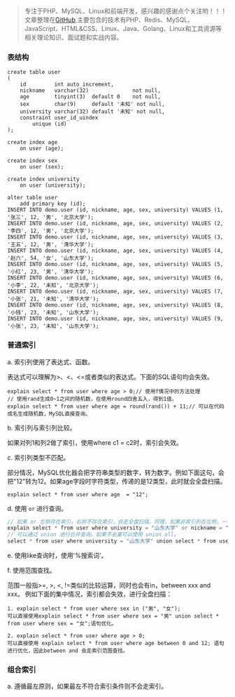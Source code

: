 > 专注于PHP、MySQL、Linux和前端开发，感兴趣的感谢点个关注哟！！！文章整理在[GitHub](https://github.com/bruceqiq/code_study),主要包含的技术有PHP、Redis、MySQL、JavaScript、HTML&CSS、Linux、Java、Golang、Linux和工具资源等相关理论知识、面试题和实战内容。


### 表结构
```mysql
create table user
(
    id         int auto_increment,
    nickname   varchar(32)              not null,
    age        tinyint(3)  default 0    not null,
    sex        char(9)     default '未知' not null,
    university varchar(32) default '未知' not null,
    constraint user_id_uindex
        unique (id)
);

create index age
    on user (age);

create index sex
    on user (sex);

create index university
    on user (university);

alter table user
    add primary key (id);
INSERT INTO demo.user (id, nickname, age, sex, university) VALUES (1, '张三', 12, '男', '北京大学');
INSERT INTO demo.user (id, nickname, age, sex, university) VALUES (2, '李四', 12, '男', '北京大学');
INSERT INTO demo.user (id, nickname, age, sex, university) VALUES (3, '王五', 12, '男', '清华大学');
INSERT INTO demo.user (id, nickname, age, sex, university) VALUES (4, '赵六', 54, '女', '山东大学');
INSERT INTO demo.user (id, nickname, age, sex, university) VALUES (5, '小红', 23, '男', '清华大学');
INSERT INTO demo.user (id, nickname, age, sex, university) VALUES (6, '小李', 22, '未知', '北京大学');
INSERT INTO demo.user (id, nickname, age, sex, university) VALUES (7, '小张', 21, '未知', '清华大学');
INSERT INTO demo.user (id, nickname, age, sex, university) VALUES (8, '小钱', 23, '未知', '山东大学');
INSERT INTO demo.user (id, nickname, age, sex, university) VALUES (9, '小张', 23, '未知', '山东大学');
```

### 普通索引

a. 索引列使用了表达式、函数。

表达式可以理解为>、<、<=或者类似的表达式。下面的SQL语句均会失效。
```mysql
explain select * from user where age > 0;// 使用f情况中的方法处理
// 使用rand生成0~1之间的随机数，在使用round四舍五入，得到1值。
explain select * from user where age = round(rand()) + 11;// 可以在代码成名生成随机数，MySQL直接查询。
```

b. 索引列与索引列比较。

如果对列1和列2做了索引，使用where c1 = c2时，索引会失效。

c. 索引列类型不匹配。

部分情况，MySQL优化器会把字符串类型的数字，转为数字。例如下面这句，会把"12"转为12。如果age字段时字符类型，传递的是12类型，此时就会全盘扫描。
```mysql
explain select * from user where age  = "12";
```

d. 使用 `or` 进行查询。

```php
// 如果 or 左侧存在索引，右侧不存在索引，会走全盘扫描。同理，如果非索引列在左侧，一样也会走全盘扫描。
explain select * from user where university = "山东大学" or nickname = "未知" order by  id desc;
// 可以通过 union 进行合并查询。如果不去重可以使用 union all。
select * from user where university = "山东大学" union select * from user where sex = "未知" order by id desc;
```

e. 使用like查询时，使用'%搜索词'。

f. 使用范围查找。

范围一般指>=, >, <, !=类似的比较运算，同时也会有in，between xxx and xxx。
例如下面的集中情况，索引都会失效，进行全盘扫描：
```mysql
1. explain select * from user where sex in ("男", "女");
可以直接使用explain select * from user where sex = "男" union select * from user where sex = "女";语句优化。

2. explain select * from user where age > 0;
可以直接使用 explain select * from user where age between 0 and 12; 语句进行优化，因此between and 会走索引范围查找。
```

### 组合索引

a. 遵循最左原则，如果最左不符合索引条件则不会走索引。